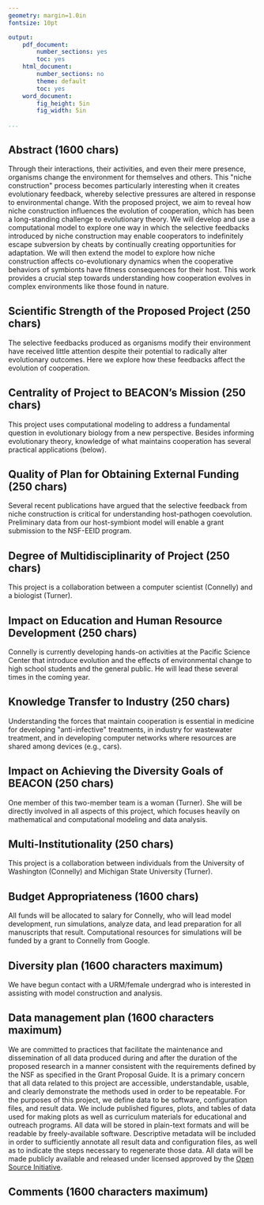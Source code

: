 ```yaml
---
geometry: margin=1.0in
fontsize: 10pt

output:
    pdf_document:
        number_sections: yes
        toc: yes
    html_document:
        number_sections: no
        theme: default
        toc: yes
    word_document:
        fig_height: 5in
        fig_width: 5in

...
```


## Abstract (1600 chars)

Through their interactions, their activities, and even their mere presence, organisms change the environment for themselves and others. This "niche construction" process becomes particularly interesting when it creates evolutionary feedback, whereby selective pressures are altered in response to environmental change. With the proposed project, we aim to reveal how niche construction influences the evolution of cooperation, which has been a long-standing challenge to evolutionary theory. We will develop and use a computational model to explore one way in which the selective feedbacks introduced by niche construction may enable cooperators to indefinitely escape subversion by cheats by continually creating opportunities for adaptation. We will then extend the model to explore how niche construction affects co-evolutionary dynamics when the cooperative behaviors of symbionts have fitness consequences for their host. This work provides a crucial step towards understanding how cooperation evolves in complex environments like those found in nature.

## Scientific Strength of the Proposed Project (250 chars)

The selective feedbacks produced as organisms modify their environment have received little attention despite their potential to radically alter evolutionary outcomes. Here we explore how these feedbacks affect the evolution of cooperation.

## Centrality of Project to BEACON’s Mission (250 chars)

This project uses computational modeling to address a fundamental question in evolutionary biology from a new perspective. Besides informing evolutionary theory, knowledge of what maintains cooperation has several practical applications (below).


## Quality of Plan for Obtaining External Funding (250 chars)

Several recent publications have argued that the selective feedback from niche construction is critical for understanding host-pathogen coevolution. Preliminary data from our host-symbiont model will enable a grant submission to the NSF-EEID program.


## Degree of Multidisciplinarity of Project (250 chars)

This project is a collaboration between a computer scientist (Connelly) and a biologist (Turner).


## Impact on Education and Human Resource Development (250 chars)

Connelly is currently developing hands-on activities at the Pacific Science Center that introduce evolution and the effects of environmental change to high school students and the general public. He will lead these several times in the coming year.


## Knowledge Transfer to Industry (250 chars)

Understanding the forces that maintain cooperation is essential in medicine for developing "anti-infective" treatments, in industry for wastewater treatment, and in developing computer networks where resources are shared among devices (e.g., cars).

## Impact on Achieving the Diversity Goals of BEACON (250 chars)

One member of this two-member team is a woman (Turner). She will be directly involved in all aspects of this project, which focuses heavily on mathematical and computational modeling and data analysis.

## Multi-Institutionality (250 chars)

This project is a collaboration between individuals from the University of Washington (Connelly) and Michigan State University (Turner).


## Budget Appropriateness (1600 chars)

All funds will be allocated to salary for Connelly, who will lead model development, run simulations, analyze data, and lead preparation for all manuscripts that result. Computational resources for simulations will be funded by a grant to Connelly from Google.


## Diversity plan (1600 characters maximum)

We have begun contact with a URM/female undergrad who is interested in assisting with model construction and analysis.


## Data management plan (1600 characters maximum)

We are committed to practices that facilitate the maintenance and dissemination of all data produced during and after the duration of the proposed research in a manner consistent with the requirements defined by the NSF as specified in the Grant Proposal Guide. It is a primary concern that all data related to this project are accessible, understandable, usable, and clearly demonstrate the methods used in order to be repeatable. For the purposes of this project, we define data to be software, configuration files, and result data. We include published figures, plots, and tables of data used for making plots as well as curriculum materials for educational and outreach programs. All data will be stored in plain-text formats and will be readable by freely-available software. Descriptive metadata will be included in order to sufficiently annotate all result data and configuration files, as well as to indicate the steps necessary to regenerate those data. All data will be made publicly available and released under licensed approved by the [Open Source Initiative](http://opensource.org).


## Comments (1600 characters maximum)

